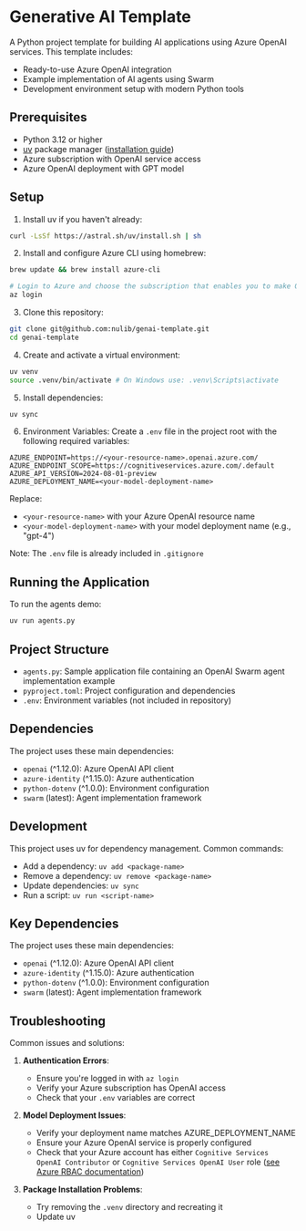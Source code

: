 # Generative AI Template

A Python project template for building AI applications using Azure OpenAI services. This template includes:
- Ready-to-use Azure OpenAI integration
- Example implementation of AI agents using Swarm
- Development environment setup with modern Python tools

## Prerequisites

- Python 3.12 or higher
- [uv](https://github.com/astral-sh/uv) package manager ([installation guide](https://docs.astral.sh/uv/getting-started/installation/))
- Azure subscription with OpenAI service access
- Azure OpenAI deployment with GPT model

## Setup

1. Install uv if you haven't already:

```bash
curl -LsSf https://astral.sh/uv/install.sh | sh
```

2. Install and configure Azure CLI using homebrew:

```bash
brew update && brew install azure-cli

# Login to Azure and choose the subscription that enables you to make OpenAI LLM requests
az login 
```

3. Clone this repository:

```bash
git clone git@github.com:nulib/genai-template.git
cd genai-template
```

4. Create and activate a virtual environment:

```bash
uv venv
source .venv/bin/activate # On Windows use: .venv\Scripts\activate 
```

5. Install dependencies:

```bash
uv sync
```

6. Environment Variables:
   Create a `.env` file in the project root with the following required variables:

```plaintext
AZURE_ENDPOINT=https://<your-resource-name>.openai.azure.com/
AZURE_ENDPOINT_SCOPE=https://cognitiveservices.azure.com/.default
AZURE_API_VERSION=2024-08-01-preview
AZURE_DEPLOYMENT_NAME=<your-model-deployment-name>
```

Replace:
- `<your-resource-name>` with your Azure OpenAI resource name
- `<your-model-deployment-name>` with your model deployment name (e.g., "gpt-4")

Note: The `.env` file is already included in `.gitignore`

## Running the Application

To run the agents demo:
```bash
uv run agents.py
```


## Project Structure

- `agents.py`: Sample application file containing an OpenAI Swarm agent implementation example
- `pyproject.toml`: Project configuration and dependencies
- `.env`: Environment variables (not included in repository)

## Dependencies

The project uses these main dependencies:
- `openai` (^1.12.0): Azure OpenAI API client
- `azure-identity` (^1.15.0): Azure authentication
- `python-dotenv` (^1.0.0): Environment configuration
- `swarm` (latest): Agent implementation framework

## Development

This project uses uv for dependency management. Common commands:

- Add a dependency: `uv add <package-name>`
- Remove a dependency: `uv remove <package-name>`
- Update dependencies: `uv sync`
- Run a script: `uv run <script-name>`

## Key Dependencies

The project uses these main dependencies:
- `openai` (^1.12.0): Azure OpenAI API client
- `azure-identity` (^1.15.0): Azure authentication
- `python-dotenv` (^1.0.0): Environment configuration
- `swarm` (latest): Agent implementation framework

## Troubleshooting

Common issues and solutions:

1. **Authentication Errors**: 
   - Ensure you're logged in with `az login`
   - Verify your Azure subscription has OpenAI access
   - Check that your `.env` variables are correct

2. **Model Deployment Issues**:
   - Verify your deployment name matches AZURE_DEPLOYMENT_NAME
   - Ensure your Azure OpenAI service is properly configured
   - Check that your Azure account has either `Cognitive Services OpenAI Contributor` or `Cognitive Services OpenAI User` role ([see Azure RBAC documentation](https://learn.microsoft.com/en-us/azure/ai-services/openai/how-to/role-based-access-control#cognitive-services-openai-contributor))

3. **Package Installation Problems**:
   - Try removing the `.venv` directory and recreating it
   - Update uv
